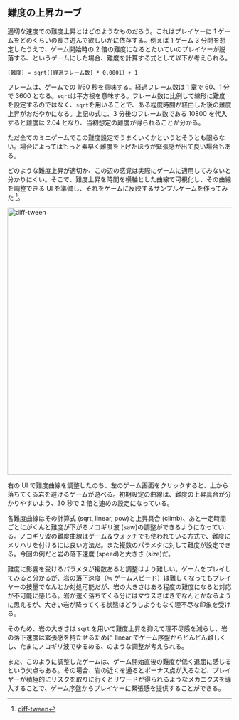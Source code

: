 ## 難度の上昇カーブ

適切な速度での難度上昇とはどのようなものだろう。これはプレイヤーに 1 ゲームをどのくらいの長さ遊んで欲しいかに依存する。例えば 1 ゲーム 3 分間を想定したうえで、ゲーム開始時の 2 倍の難度になるとたいていのプレイヤーが脱落する、というゲームにした場合、難度を計算する式として以下が考えられる。

```
[難度] = sqrt([経過フレーム数] * 0.0001) + 1
```

フレームは、ゲームでの 1/60 秒を意味する。経過フレーム数は 1 章で 60、1 分で 3600 となる。`sqrt`は平方根を意味する。フレーム数に比例して線形に難度を設定するのではなく、`sqrt`を用いることで、ある程度時間が経由した後の難度上昇がおだやかになる。上記の式に、3 分後のフレーム数である 10800 を代入すると難度は 2.04 となり、当初想定の難度が得られることが分かる。

ただ全てのミニゲームでこの難度設定でうまくいくかというとそうとも限らない。場合によってはもっと素早く難度を上げたほうが緊張感が出て良い場合もある。

どのような難度上昇が適切か、この辺の感覚は実際にゲームに適用してみないと分かりにくい。そこで、難度上昇を時間を横軸とした曲線で可視化し、その曲線を調整できる UI を準備し、それをゲームに反映するサンプルゲームを作ってみた [^1]。

<img src="https://abagames.github.io/diffi-tween/screenshot.png" alt="diff-tween" width="600"/>

右の UI で難度曲線を調整したのち、左のゲーム画面をクリックすると、上から落ちてくる岩を避けるゲームが遊べる。初期設定の曲線は、難度の上昇具合が分かりやすいよう、30 秒で 2 倍と速めの設定になっている。

各難度曲線はその計算式 (sqrt, linear, pow)と上昇具合 (climb)、あと一定時間ごとにがくんと難度が下がるノコギリ波 (saw)の調整ができるようになっている。ノコギリ波の難度曲線はゲーム＆ウォッチでも使われている方式で、難度にメリハリを付けるには良い方法だ。また複数のパラメタに対して難度が設定できる。今回の例だと岩の落下速度 (speed)と大きさ (size)だ。

難度に影響を受けるパラメタが複数あると調整はより難しい。ゲームをプレイしてみると分かるが、岩の落下速度（≒ ゲームスピード）は難しくなってもプレイヤーの技量でなんとか対処可能だが、岩の大きさはある程度の難度になると対応が不可能に感じる。岩が速く落ちてくる分にはマウスさばきでなんとかなるように思えるが、大きい岩が降ってくる状態はどうしようもなく理不尽な印象を受ける。

そのため、岩の大きさは sqrt を用いて難度上昇を抑えて理不尽感を減らし、岩の落下速度は緊張感を持たせるために linear でゲーム序盤からどんどん難しくし、たまにノコギリ波でゆるめる、のような調整が考えられる。

また、このように調整したゲームは、ゲーム開始直後の難度が低く退屈に感じるという欠点もある。その場合、岩の近くを通るとボーナス点が入るなど、プレイヤーが積極的にリスクを取りに行くとリワードが得られるようなメカニクスを導入することで、ゲーム序盤からプレイヤーに緊張感を提供することができる。

[^1]: [diff-tween](https://abagames.github.io/diffi-tween/)
